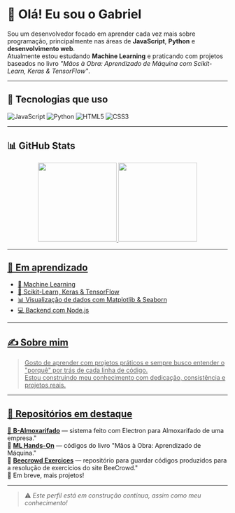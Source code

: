 # 👋 Olá! Eu sou o Gabriel

Sou um desenvolvedor focado em aprender cada vez mais sobre programação, principalmente nas áreas de **JavaScript**, **Python** e **desenvolvimento web**.  
Atualmente estou estudando **Machine Learning** e praticando com projetos baseados no livro _"Mãos à Obra: Aprendizado de Máquina com Scikit-Learn, Keras & TensorFlow"_.

---

## 🚀 Tecnologias que uso

![JavaScript](https://img.shields.io/badge/-JavaScript-F7DF1E?style=flat-square&logo=javascript&logoColor=000)
![Python](https://img.shields.io/badge/-Python-3776AB?style=flat-square&logo=python&logoColor=fff)
![HTML5](https://img.shields.io/badge/-HTML5-E34F26?style=flat-square&logo=html5&logoColor=fff)
![CSS3](https://img.shields.io/badge/-CSS3-1572B6?style=flat-square&logo=css3&logoColor=fff)

---

## 📊 GitHub Stats

<div align="center">
  
  <a href="https://github.com/GabrielCae">
  <img height="180em" src="https://github-readme-stats.vercel.app/api?username=GabrielCae&show_icons=true&theme=tokyonight&include_all_commits=true&count_private=true"/>
  <img height="180em" src="https://github-readme-stats.vercel.app/api/top-langs/?username=GabrielCae&layout=compact&langs_count=16&theme=tokyonight"/>
  
</div>

---

## 🧠 Em aprendizado

- 🔎 Machine Learning
- 📘 Scikit-Learn, Keras & TensorFlow
- 📊 Visualização de dados com Matplotlib & Seaborn
- 💻 Backend com Node.js

---

## ✍️ Sobre mim

> Gosto de aprender com projetos práticos e sempre busco entender o "porquê" por trás de cada linha de código.  
> Estou construindo meu conhecimento com dedicação, consistência e projetos reais.

---

## 📌 Repositórios em destaque

🔹 **[B-Almoxarifado](https://github.com/GabrielCae/B-Almoxarifado)** — sistema feito com Electron para Almoxarifado de uma empresa."  
🔹 **[ML Hands-On](https://github.com/GabrielCae/Maos-a-Obra-Livro)** — códigos do livro "Mãos à Obra: Aprendizado de Máquina."  
🔹 **[Beecrowd Exercices](https://github.com/GabrielCae/BeeCrowd-Exercises)** — repositório para guardar códigos produzidos para a resolução de exercícios do site BeeCrowd."  
🔹 Em breve, mais projetos!

---

> ⚠️ *Este perfil está em construção contínua, assim como meu conhecimento!*

